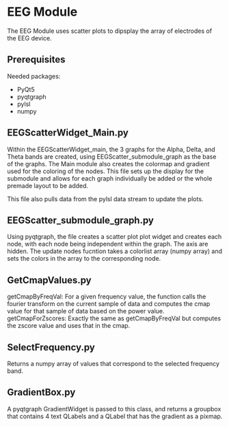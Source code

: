 # EEG Module
The EEG Module uses scatter plots to dipsplay the array of electrodes of the EEG device.  
## Prerequisites
Needed packages:
- PyQt5
- pyqtgraph
- pylsl
- numpy
## EEGScatterWidget_Main.py
Within the EEGScatterWidget_main, the 3 graphs for the Alpha, Delta, and Theta bands are created, using EEGScatter_submodule_graph as the base of the graphs. The Main module also creates the colormap and gradient used for the coloring of the nodes. This file sets up the display for the submodule and allows for each graph individually be added or the whole premade layout to be added.

This file also pulls data from the pylsl data stream to update the plots.
## EEGScatter_submodule_graph.py
Using pyqtgraph, the file creates a scatter plot plot widget and creates each node, with each node being independent within the graph. The axis are hidden. The update nodes fucntion takes a colorlist array (numpy array) and sets the colors in the array to the corresponding node.
## GetCmapValues.py
getCmapByFreqVal: For a given frequency value, the function calls the fourier transform on the current sample of data and computes the cmap value for that sample of data based on the power value. getCmapForZscores: Exactly the same as getCmapByFreqVal but computes the zscore value and uses that in the cmap.
## SelectFrequency.py
Returns a numpy array of values that correspond to the selected frequency band.
## GradientBox.py
A pyqtgraph GradientWidget is passed to this class, and returns a groupbox that contains 4 text QLabels and a QLabel that has the gradient as a pixmap.
## 
